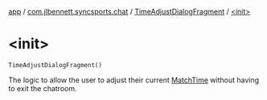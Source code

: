 [app](../../index.md) / [com.jlbennett.syncsports.chat](../index.md) / [TimeAdjustDialogFragment](index.md) / [&lt;init&gt;](./-init-.md)

# &lt;init&gt;

`TimeAdjustDialogFragment()`

The logic to allow the user to adjust their current [MatchTime](../../com.jlbennett.syncsports.util/-match-time/index.md) without having to exit the chatroom.

